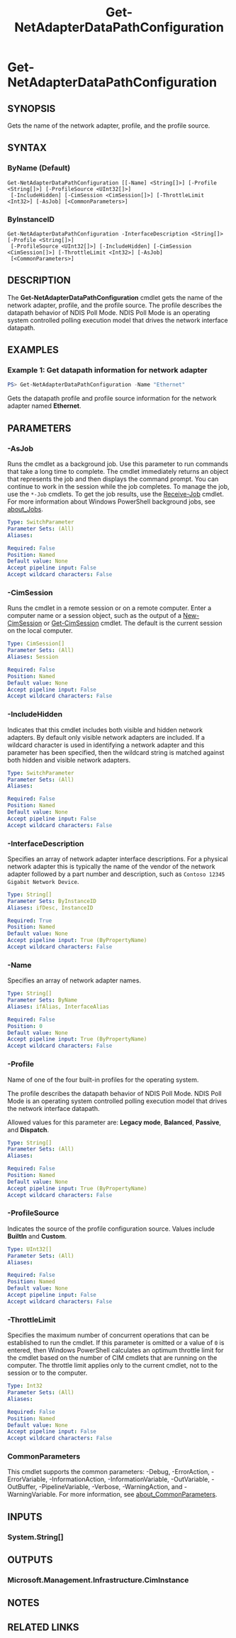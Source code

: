 ﻿---
description: Gets the name of the network adapter, profile, and the profile source.
external help file: MSFT_NetAdapterDataPathConfiguration.cdxml-help.xml
Module Name: NetAdapter
ms.date: 09/23/2021
online version: https://docs.microsoft.com/powershell/module/netadapter/get-netadapterdatapathconfiguration?view=windowsserver2022-ps&wt.mc_id=ps-gethelp
schema: 2.0.0
title: Get-NetAdapterDataPathConfiguration
---

# Get-NetAdapterDataPathConfiguration

## SYNOPSIS
Gets the name of the network adapter, profile, and the profile source.

## SYNTAX

### ByName (Default)
```
Get-NetAdapterDataPathConfiguration [[-Name] <String[]>] [-Profile <String[]>] [-ProfileSource <UInt32[]>]
 [-IncludeHidden] [-CimSession <CimSession[]>] [-ThrottleLimit <Int32>] [-AsJob] [<CommonParameters>]
```

### ByInstanceID
```
Get-NetAdapterDataPathConfiguration -InterfaceDescription <String[]> [-Profile <String[]>]
 [-ProfileSource <UInt32[]>] [-IncludeHidden] [-CimSession <CimSession[]>] [-ThrottleLimit <Int32>] [-AsJob]
 [<CommonParameters>]
```

## DESCRIPTION
The **Get-NetAdapterDataPathConfiguration** cmdlet gets the name of the network adapter, profile,
and the profile source. The profile describes the datapath behavior of NDIS Poll Mode. NDIS Poll
Mode is an operating system controlled polling execution model that drives the network interface
datapath.

## EXAMPLES

### Example 1: Get datapath information for network adapter
```powershell
PS> Get-NetAdapterDataPathConfiguration -Name "Ethernet"
```

Gets the datapath profile and profile source information for the network adapter named **Ethernet**.

## PARAMETERS

### -AsJob
Runs the cmdlet as a background job.
Use this parameter to run commands that take a long time to complete. 
 The cmdlet immediately returns an object that represents the job and then displays the command prompt.
You can continue to work in the session while the job completes.
To manage the job, use the `*-Job` cmdlets.
To get the job results, use the [Receive-Job](https://go.microsoft.com/fwlink/?LinkID=113372) cmdlet. 
 For more information about Windows PowerShell background jobs, see [about_Jobs](https://go.microsoft.com/fwlink/?LinkID=113251).

```yaml
Type: SwitchParameter
Parameter Sets: (All)
Aliases:

Required: False
Position: Named
Default value: None
Accept pipeline input: False
Accept wildcard characters: False
```

### -CimSession
Runs the cmdlet in a remote session or on a remote computer.
Enter a computer name or a session object, such as the output of a [New-CimSession](https://go.microsoft.com/fwlink/p/?LinkId=227967) or [Get-CimSession](https://go.microsoft.com/fwlink/p/?LinkId=227966) cmdlet.
The default is the current session on the local computer.

```yaml
Type: CimSession[]
Parameter Sets: (All)
Aliases: Session

Required: False
Position: Named
Default value: None
Accept pipeline input: False
Accept wildcard characters: False
```

### -IncludeHidden
Indicates that this cmdlet includes both visible and hidden network adapters. By
default only visible network adapters are included. If a wildcard character is
used in identifying a network adapter and this parameter has been specified,
then the wildcard string is matched against both hidden and visible network
adapters.

```yaml
Type: SwitchParameter
Parameter Sets: (All)
Aliases:

Required: False
Position: Named
Default value: None
Accept pipeline input: False
Accept wildcard characters: False
```

### -InterfaceDescription
Specifies an array of network adapter interface descriptions. For a physical
network adapter this is typically the name of the vendor of the network adapter
followed by a part number and description, such as
`Contoso 12345 Gigabit Network Device`.

```yaml
Type: String[]
Parameter Sets: ByInstanceID
Aliases: ifDesc, InstanceID

Required: True
Position: Named
Default value: None
Accept pipeline input: True (ByPropertyName)
Accept wildcard characters: False
```

### -Name
Specifies an array of network adapter names.

```yaml
Type: String[]
Parameter Sets: ByName
Aliases: ifAlias, InterfaceAlias

Required: False
Position: 0
Default value: None
Accept pipeline input: True (ByPropertyName)
Accept wildcard characters: False
```

### -Profile
Name of one of the four built-in profiles for the operating system.

The profile describes the datapath behavior of NDIS Poll Mode. NDIS Poll Mode is an operating system
controlled polling execution model that drives the network interface datapath.

Allowed values for this parameter are: **Legacy mode**, **Balanced**, **Passive**, and **Dispatch**.

```yaml
Type: String[]
Parameter Sets: (All)
Aliases:

Required: False
Position: Named
Default value: None
Accept pipeline input: True (ByPropertyName)
Accept wildcard characters: False
```

### -ProfileSource

Indicates the source of the profile configuration source. Values include **BuiltIn** and
**Custom**.

```yaml
Type: UInt32[]
Parameter Sets: (All)
Aliases:

Required: False
Position: Named
Default value: None
Accept pipeline input: False
Accept wildcard characters: False
```

### -ThrottleLimit
Specifies the maximum number of concurrent operations that can be established to
run the cmdlet. If this parameter is omitted or a value of `0` is entered, then
Windows PowerShell calculates an optimum throttle limit for the cmdlet based on
the number of CIM cmdlets that are running on the computer. The throttle limit
applies only to the current cmdlet, not to the session or to the computer.

```yaml
Type: Int32
Parameter Sets: (All)
Aliases:

Required: False
Position: Named
Default value: None
Accept pipeline input: False
Accept wildcard characters: False
```

### CommonParameters
This cmdlet supports the common parameters: -Debug, -ErrorAction, -ErrorVariable, -InformationAction, -InformationVariable, -OutVariable, -OutBuffer, -PipelineVariable, -Verbose, -WarningAction, and -WarningVariable. For more information, see [about_CommonParameters](https://go.microsoft.com/fwlink/?LinkID=113216).

## INPUTS

### System.String[]
## OUTPUTS

### Microsoft.Management.Infrastructure.CimInstance

## NOTES

## RELATED LINKS
